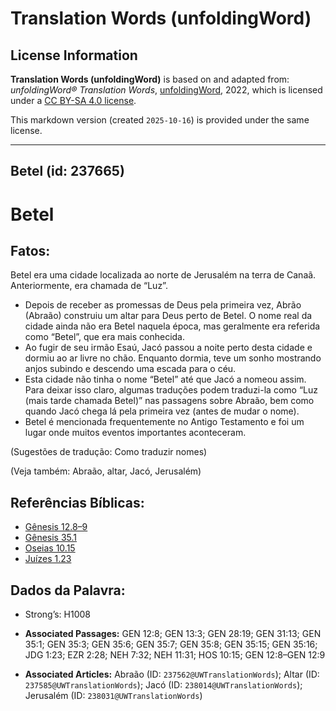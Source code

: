 # Translation Words (unfoldingWord)

## License Information

**Translation Words (unfoldingWord)** is based on and adapted from: _unfoldingWord® Translation Words_, [unfoldingWord](https://unfoldingword.org/utw), 2022, which is licensed under a [CC BY-SA 4.0 license](https://creativecommons.org/licenses/by-sa/4.0/legalcode.en).

This markdown version (created `2025-10-16`) is provided under the same license.



--------------------------------

## Betel (id: 237665)

Betel
=====

Fatos:
------

Betel era uma cidade localizada ao norte de Jerusalém na terra de Canaã. Anteriormente, era chamada de “Luz”.

* Depois de receber as promessas de Deus pela primeira vez, Abrão (Abraão) construiu um altar para Deus perto de Betel. O nome real da cidade ainda não era Betel naquela época, mas geralmente era referida como “Betel”, que era mais conhecida.
* Ao fugir de seu irmão Esaú, Jacó passou a noite perto desta cidade e dormiu ao ar livre no chão. Enquanto dormia, teve um sonho mostrando anjos subindo e descendo uma escada para o céu.
* Esta cidade não tinha o nome “Betel” até que Jacó a nomeou assim. Para deixar isso claro, algumas traduções podem traduzi\-la como “Luz (mais tarde chamada Betel)” nas passagens sobre Abraão, bem como quando Jacó chega lá pela primeira vez (antes de mudar o nome).
* Betel é mencionada frequentemente no Antigo Testamento e foi um lugar onde muitos eventos importantes aconteceram.

(Sugestões de tradução: Como traduzir nomes)

(Veja também: Abraão, altar, Jacó, Jerusalém)

Referências Bíblicas:
---------------------

* [Gênesis 12\.8–9](https://ref.ly/Gen12:8-Gen12:9)
* [Gênesis 35\.1](https://ref.ly/Gen35:1)
* [Oseias 10\.15](https://ref.ly/Hos10:15)
* [Juízes 1\.23](https://ref.ly/Judg1:23)

Dados da Palavra:
-----------------

* Strong’s: H1008

* **Associated Passages:** GEN 12:8; GEN 13:3; GEN 28:19; GEN 31:13; GEN 35:1; GEN 35:3; GEN 35:6; GEN 35:7; GEN 35:8; GEN 35:15; GEN 35:16; JDG 1:23; EZR 2:28; NEH 7:32; NEH 11:31; HOS 10:15; GEN 12:8–GEN 12:9
* **Associated Articles:** Abraão (ID: `237562@UWTranslationWords`); Altar (ID: `237585@UWTranslationWords`); Jacó (ID: `238014@UWTranslationWords`); Jerusalém (ID: `238031@UWTranslationWords`)


